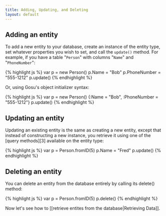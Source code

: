 ```yaml
---
title: Adding, Updating, and Deleting
layout: default
---
```


## Adding an entity

To add a new entity to your database, create an instance of the entity type,
set whatever properties you wish to set, and call the `update()` method. For
example, if you have a table "`Person`" with columns "`Name`" and
"`PhoneNumber`":

{% highlight js %}
    var p = new Person()
    p.Name = "Bob"
    p.PhoneNumber = "555-1212"
    p.update()
{% endhighlight %}

Or, using Gosu's object initializer syntax:

{% highlight js %}
    var p = new Person() {:Name = "Bob", :PhoneNumber = "555-1212"}
    p.update()
{% endhighlight %}

## Updating an entity

Updating an existing entity is the same as creating a new entity, except that
instead of constructing a new instance, you retrieve it using one of the
[query methods][3] available on the entity type:

{% highlight js %}
    var p = Person.fromID(5)
    p.Name = "Fred"
    p.update()
{% endhighlight %}

## Deleting an entity

You can delete an entity from the database entirely by calling its delete()
method:

{% highlight js %}
    var p = Person.fromID(5)
    p.delete()
{% endhighlight %}

Now let's see how to [[retrieve entites from the database|Retrieving Data]].
